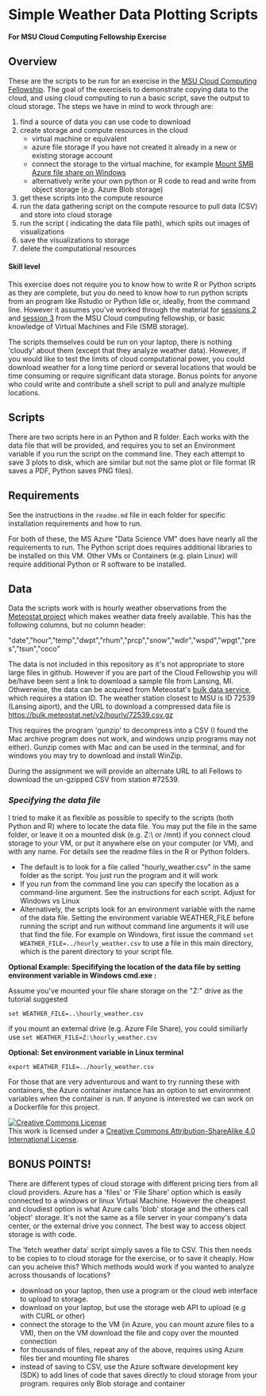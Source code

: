 # Simple Weather Data Plotting Scripts

**For MSU Cloud Computing Fellowship Exercise**

## Overview

These are the scripts to be run for an exercise in the [MSU Cloud Computing Fellowship](https://msu-icer.github.io/cloudcomputingfellowship).  The goal of the exerciseis to demonstrate copying data to the cloud, and using cloud computing to run a basic script, save the output to cloud storage.    The steps we have in mind to work through are: 

1. find a source of data you can use code to download
2. create storage and compute resources in the cloud
    - virtual machine or equivalent
    - azure file storage if you have not created it already in a new or existing storage account
    - connect the storage to the virtual machine, for example [Mount SMB Azure file share on Windows](https://learn.microsoft.com/en-us/azure/storage/files/storage-how-to-use-files-windows)
    - alternatively write your own python or R code to read and write from object storage (e.g. Azure Blob storage)
3. get these scripts into the compute resource
4. run the data gathering script on the compute resource to pull data (CSV) and store into cloud storage
5. run the script ( indicating the data file path), which spits out images of visualizations
6. save the visualizations to storage
7. delete the computational resources

#### Skill level

This exercise does not require you to know how to write R or Python scripts as they are complete, but you do need to know how to run python scripts from an program like Rstudio or Python Idle or, ideally, from the command line.    However it assumes you've worked through the material for [sessions 2](https://msu-icer.github.io/cloudcomputingfellowship/sessions/02_how_to_cloud/) and [session 3](https://msu-icer.github.io/cloudcomputingfellowship/sessions/03_cloud_storage/) from the MSU Cloud computing fellowship, or basic knowledge of Virtual Machines and File (SMB storage).  

The scripts themselves could be run on your laptop, there is nothing 'cloudy' about them (except that they analyze weather data).   However, if you would like to test the limits of cloud computational power, you could download weather for a long time periord or several locations that would be time consuming or require significant data storage.   Bonus points for anyone who could write and contribute a shell script to pull and analyze multiple locations.   

## Scripts

There are two scripts here in an Python and R folder.   Each works with the data file that will be provided, and requires you to set an Environment variable if you run the script on the command line.   They each attempt to save 3 plots to disk, which are similar but not the same plot or file format (R saves a PDF, Python saves PNG files).     

## Requirements

See the instructions in the `readme.md` file in each folder for specific installation requirements and how to run.  

For both of these, the MS Azure "Data Science VM" does have nearly all the requirements to run.   The Python script does requires additional libraries to be installed on this VM.  Other VMs or Containers (e.g. plain Linux) will require additional Python or R software to be installed.  

## Data
 
Data the scripts work with is hourly weather observations from the [Meteostat project](https://meteostat.net/en/) which makes weather data freely available.  This has the following columns, but no column header: 

"date","hour","temp","dwpt","rhum","prcp","snow","wdir","wspd","wpgt","pres","tsun","coco"

The data is not included in this repository as it's not appropriate to store large files in github. 
However if you are part of the Cloud Fellowship you will be/have been sent a link to download a sample file from Lansing, MI.  Othwerwise, the data can be acquired from Meteostat's [bulk data service](https://dev.meteostat.net/bulk/), which requires a station ID.   The weather station closest to MSU is ID 72539 (Lansing aiport), and the URL to download a compressed data file is https://bulk.meteostat.net/v2/hourly/72539.csv.gz

This requires the program 'gunzip' to decompress into a CSV (I found the Mac archive program does not work, and windows unzip programs may not either).  Gunzip comes with Mac and can be used in the terminal, and for windows you may try to download and install WinZip.    

During the assignment we will provide an alternate URL to all Fellows to download the un-gzipped CSV from station #72539.  

### *Specifying the data file*

I tried to make it as flexible as possible to specify to the scripts (both Python and R) where to locate the data file.   You may put the file in the same folder, or leave it on a mounted disk (e.g. Z:\ or /mnt) if you connect cloud storage to your VM, or put it anywhere else on your computer (or VM), and with any name.  For details see the readme files in the R or Python folders. 

- The default is to look for a file called "hourly_weather.csv" in the same folder as the script.   You just run the program and it will work
- If you run from the command line you can specify the location as a command-line argument. See the instructions for each script.    Adjust for Windows vs Linux
- Alternatively, the scripts look for an environment variable with the name of the data file.   Setting the environment variable WEATHER_FILE before running the script and run without command line arguments it will use that find the file.   For example on Windows, first issue the command `set WEATHER_FILE=../hourly_weather.csv` to use a file in this main directory, which is the parent directory to your script file.  

**Optional Example: Specififying the location of the data file by setting environment variable in Windows cmd.exe :**

Assume you've mounted your file share storage on the "Z:" drive as the tutorial suggested 
```
set WEATHER_FILE=..\hourly_weather.csv
```

if you mount an external drive (e.g. Azure File Share), you could similiarly use `set WEATHER_FILE=Z:\hourly_weather.csv`

**Optional: Set environment variable in Linux terminal**

```
export WEATHER_FILE=../hourly_weather.csv
```

For those that are very adventurous and want to try running these with containers, the Azure container instance has an option to set environment variables when the container is run.   If anyone is interested we can work on a Dockerfile for this project.  


<a rel="license" href="http://creativecommons.org/licenses/by-sa/4.0/"><img alt="Creative Commons License" style="border-width:0" src="https://i.creativecommons.org/l/by-sa/4.0/88x31.png" /></a><br />This work is licensed under a <a rel="license" href="http://creativecommons.org/licenses/by-sa/4.0/">Creative Commons Attribution-ShareAlike 4.0 International License</a>.


## BONUS POINTS! 

There are different types of cloud storage with different pricing tiers from all cloud providers.   Azure has a 'files' or 'File Share' option which is easily connected to a windows or linux Virtual Machine.   However the cheapest and cloudiest option is what Azure calls 'blob' storage and the others call 'object' storage.    It's not the same as a file server in your company's data center, or the external drive you connect.   The best way to access object storage is with code. 

The 'fetch weather data' script simply saves a file to CSV.  This then needs to be copies to to cloud storage for the exercise, or to save it cheaply.   How can you acheive this?   Which methods would work if you wanted to analyze across thousands of locations?

 - download on your laptop, then use a program or the cloud web interface to upload to storage.   
 - download on your laptop, but use the storage web API to upload (e.g with CURL or other)
 - connect the storage to the VM (in Azure, you can mount azure files to a VM), then on the VM download the file and copy over the mounted connection
 - for thousands of files, repeat any of the above, requires using Azure files tier and mounting file shares
 - instead of saving to CSV, use the Azure software development key (SDK) to add lines of code that saves directly to cloud storage from your program.   requires only Blob storage and container 


